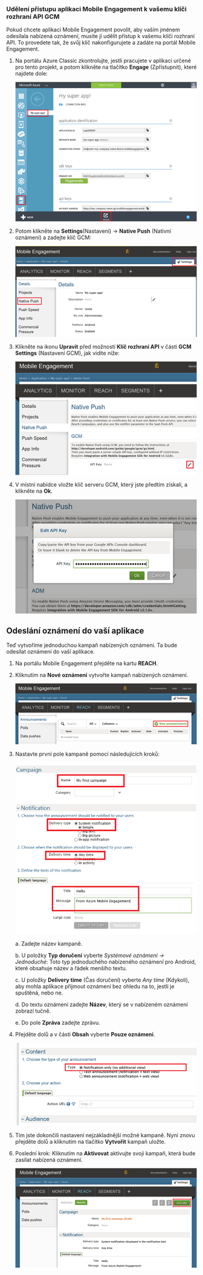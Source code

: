 ### <a name="grant-mobile-engagement-access-to-your-gcm-api-key"></a>Udělení přístupu aplikaci Mobile Engagement k vašemu klíči rozhraní API GCM
Pokud chcete aplikaci Mobile Engagement povolit, aby vaším jménem odesílala nabízená oznámení, musíte jí udělit přístup k vašemu klíči rozhraní API. To provedete tak, že svůj klíč nakonfigurujete a zadáte na portál Mobile Engagement.

1. Na portálu Azure Classic zkontrolujte, jestli pracujete v aplikaci určené pro tento projekt, a potom klikněte na tlačítko **Engage** (Zpřístupnit), které najdete dole:
   
    ![](./media/mobile-engagement-android-send-push/engage-button.png)
2. Potom klikněte na **Settings**(Nastavení)  -> **Native Push** (Nativní oznámení) a zadejte klíč GCM:
   
    ![](./media/mobile-engagement-android-send-push/engagement-portal.png)
3. Klikněte na ikonu **Upravit** před možností **Klíč rozhraní API** v části **GCM Settings** (Nastavení GCM), jak vidíte níže:
   
    ![](./media/mobile-engagement-android-send-push/native-push-settings.png)
4. V místní nabídce vložte klíč serveru GCM, který jste předtím získali, a klikněte na **Ok**.
   
    ![](./media/mobile-engagement-android-send-push/api-key.png)

## <a name="a-idsendasend-a-notification-to-your-app"></a><a id="send"></a>Odeslání oznámení do vaší aplikace
Teď vytvoříme jednoduchou kampaň nabízených oznámení. Ta bude odesílat oznámení do vaší aplikace.

1. Na portálu Mobile Engagement přejděte na kartu **REACH**.
2. Kliknutím na **Nové oznámení** vytvořte kampaň nabízených oznámení.
   
    ![](./media/mobile-engagement-android-send-push/new-announcement.png)
3. Nastavte první pole kampaně pomocí následujících kroků:
   
    ![](./media/mobile-engagement-android-send-push/campaign-first-params.png)
   
    a. Zadejte název kampaně.
   
    b. U položky **Typ doručení** vyberte *Systémové oznámení -> Jednoduché*: Toto typ jednoduchého nabízeného oznámení pro Android, které obsahuje název a řádek menšího textu.
   
    c. U položky **Delivery time** (Čas doručení) vyberte *Any time* (Kdykoli), aby mohla aplikace přijmout oznámení bez ohledu na to, jestli je spuštěná, nebo ne.
   
    d. Do textu oznámení zadejte **Název**, který se v nabízeném oznámení zobrazí tučně.
   
    e. Do pole **Zpráva** zadejte zprávu.
4. Přejděte dolů a v části **Obsah** vyberte **Pouze oznámení**.
   
    ![](./media/mobile-engagement-android-send-push/campaign-content.png)
5. Tím jste dokončili nastavení nejzákladnější možné kampaně. Nyní znovu přejděte dolů a kliknutím na tlačítko **Vytvořit** kampaň uložte.
6. Poslední krok: Kliknutím na **Aktivovat** aktivujte svoji kampaň, která bude zasílat nabízená oznámení.
   
    ![](./media/mobile-engagement-android-send-push/campaign-activate.png)



<!--HONumber=Nov16_HO2-->


